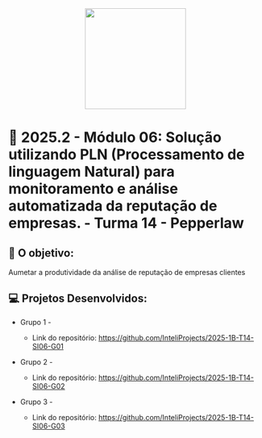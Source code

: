 <div align="center">
    <img src="https://media.licdn.com/dms/image/v2/D560BAQHpkZNEkMrE0w/company-logo_200_200/B56ZWUgYC_HEAQ-/0/1741953270908/pepperlaw_logo?e=2147483647&v=beta&t=266erIROEY6shZs8wMVOq-qLJsN3rFPQiCSDONXqhPo"  width="200">
</div>


# 🙋 2025.2  - Módulo 06: Solução utilizando PLN (Processamento de linguagem Natural) para monitoramento e análise automatizada da reputação de empresas. - Turma 14  - Pepperlaw


## 🎯 O objetivo:
Aumetar a produtividade da análise de reputação de empresas clientes

## 💻 Projetos Desenvolvidos: 

- Grupo 1 - 
  - Link do repositório: https://github.com/InteliProjects/2025-1B-T14-SI06-G01

- Grupo 2 - 
  - Link do repositório: https://github.com/InteliProjects/2025-1B-T14-SI06-G02

- Grupo 3 -  
  - Link do repositório: https://github.com/InteliProjects/2025-1B-T14-SI06-G03
